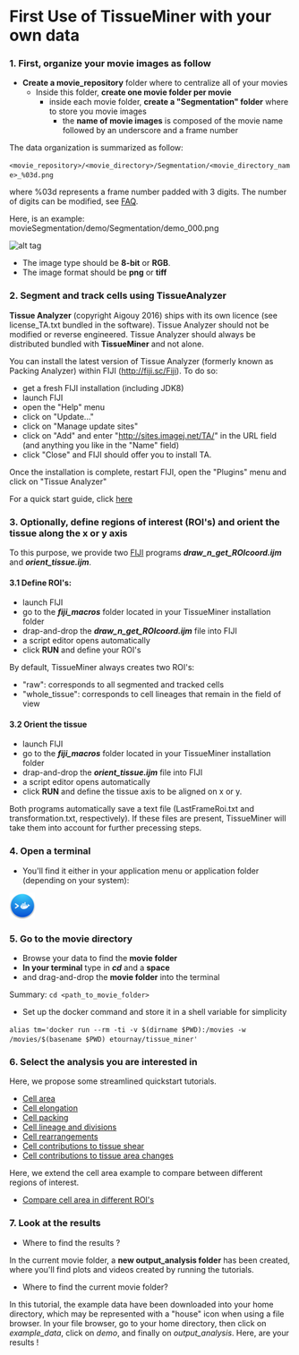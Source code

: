 # First Use of TissueMiner with your own data

### 1. First, organize your movie images as follow

* **Create a movie_repository** folder where to centralize all of your movies
    + Inside this folder, **create one movie folder per movie**
        + inside each movie folder, **create a "Segmentation" folder** where to store you movie images
            + the **name of movie images** is composed of the movie name followed by an underscore and a frame number 

The data organization is summarized as follow:

`<movie_repository>/<movie_directory>/Segmentation/<movie_directory_name>_%03d.png`


where %03d represents a frame number padded with 3 digits. The number of digits can be modified, see [FAQ](https://github.com/mpicbg-scicomp/tissue_miner/blob/master/faq.md).


Here, is an example: movieSegmentation/demo/Segmentation/demo_000.png

![alt tag](https://raw.githubusercontent.com/mpicbg-scicomp/tissue_miner/master/docs/readme_screenshots/data_organization.png)

* The image type should be **8-bit** or **RGB**.
* The image format should be **png** or **tiff**


### 2. Segment and track cells using TissueAnalyzer

**Tissue Analyzer** (copyright Aigouy 2016) ships with its own licence
(see license_TA.txt bundled in the software). Tissue Analyzer should not be modified or
reverse engineered.  Tissue Analyzer should always be distributed
bundled with **TissueMiner** and not alone.

You can install the latest version of Tissue Analyzer (formerly known
as Packing Analyzer) within FIJI (http://fiji.sc/Fiji). To do so:

* get a fresh FIJI installation (including JDK8)
* launch FIJI
* open the "Help" menu
* click on "Update..."
* click on "Manage update sites"
* click on "Add" and enter "http://sites.imagej.net/TA/" in the URL field (and anything you like in the "Name" field)
* click "Close" and FIJI should offer you to install TA.

Once the installation is complete, restart FIJI, open the "Plugins" menu and click on "Tissue Analyzer"

For a quick start guide, click [here](https://github.com/mpicbg-scicomp/tissue_miner/blob/master/docs/TAdoc.pdf)


### 3. Optionally, define regions of interest (ROI's) and orient the tissue along the x or y axis
To this purpose, we provide two [FIJI](http://fiji.sc/) programs ***draw_n_get_ROIcoord.ijm*** and ***orient_tissue.ijm***.

#### 3.1 Define ROI's:
* launch FIJI
* go to the ***fiji_macros*** folder located in your TissueMiner installation folder
* drap-and-drop the ***draw_n_get_ROIcoord.ijm*** file into FIJI
* a script editor opens automatically
* click **RUN** and define your ROI's   

By default, TissueMiner always creates two ROI's: 

* "raw": corresponds to all segmented and tracked cells
* "whole_tissue": corresponds to cell lineages that remain in the field of view



#### 3.2 Orient the tissue
* launch FIJI
* go to the ***fiji_macros*** folder located in your TissueMiner installation folder
* drap-and-drop the ***orient_tissue.ijm*** file into FIJI
* a script editor opens automatically
* click **RUN** and define the tissue axis to be aligned on x or y. 

Both programs automatically save a text file (LastFrameRoi.txt and transformation.txt, respectively). If these files are present, TissueMiner will take them into account for further precessing steps.


### 4. Open a terminal

* You'll find it either in your application menu or application folder (depending on your system):

![alt tag](../../readme_screenshots/docker_toolbox_osx_quickstart_icon_nolabel.png)


### 5. Go to the movie directory

* Browse your data to find the **movie folder**
* **In your terminal** type in ***cd*** and a **space**
* and drag-and-drop the **movie folder** into the terminal

Summary:
`cd <path_to_movie_folder>`

* Set up the docker command and store it in a shell variable for simplicity

`alias tm='docker run --rm -ti -v $(dirname $PWD):/movies -w /movies/$(basename $PWD) etournay/tissue_miner'`

### 6. Select the analysis you are interested in
Here, we propose some streamlined quickstart tutorials.

* [Cell area](tutorials/cell_area.md#cell-area-analysis)
* [Cell elongation](tutorials/cell_elongation.md#cell-elongation-analysis)
* [Cell packing](tutorials/cell_packing.md#cell-packing-analysis)
* [Cell lineage and divisions](tutorials/ell_lineage_and_divisions.md#cell-lineage-and-division-analysis)
* [Cell rearrangements](tutorials/cell_rearrangements.md#cell-rearrangement-analysis)
* [Cell contributions to tissue shear](tutorials/cell_contributions_to_tissue_shear.md#cell-contributions-to-tissue-shear-analysis)
* [Cell contributions to tissue area changes](tutorials/cell_contributions_to_tissue_area_changes.md#cell-contributions-to-tissue-area-change-analysis)

Here, we extend the cell area example to compare between different regions of interest.

* [Compare cell area in different ROI's](tutorials/cell_area_ROI.md#cell-area-analysis-in-multiple-rois)


### 7. Look at the results 

* Where to find the results ? 

In the current movie folder, a **new output_analysis folder** has been created, where you'll find plots and videos created by running the tutorials. 

* Where to find the current movie folder?

In this tutorial, the example data have been downloaded into your home directory, which may be represented with a "house" icon when using a file browser. In your file browser, go to your home directory, then click on *example_data*, click on *demo*, and finally on *output_analysis*. Here, are your results !
